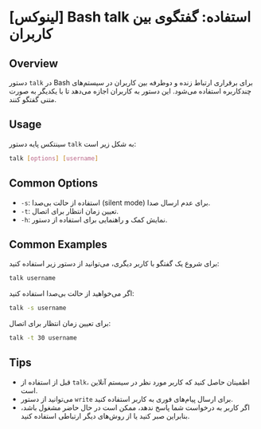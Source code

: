 # [لینوکس] Bash talk استفاده: گفتگوی بین کاربران

## Overview
دستور `talk` در Bash برای برقراری ارتباط زنده و دوطرفه بین کاربران در سیستم‌های چندکاربره استفاده می‌شود. این دستور به کاربران اجازه می‌دهد تا با یکدیگر به صورت متنی گفتگو کنند.

## Usage
سینتکس پایه دستور `talk` به شکل زیر است:

```bash
talk [options] [username]
```

## Common Options
- `-s`: استفاده از حالت بی‌صدا (silent mode) برای عدم ارسال صدا.
- `-t`: تعیین زمان انتظار برای اتصال.
- `-h`: نمایش کمک و راهنمایی برای استفاده از دستور.

## Common Examples
برای شروع یک گفتگو با کاربر دیگری، می‌توانید از دستور زیر استفاده کنید:

```bash
talk username
```

اگر می‌خواهید از حالت بی‌صدا استفاده کنید:

```bash
talk -s username
```

برای تعیین زمان انتظار برای اتصال:

```bash
talk -t 30 username
```

## Tips
- قبل از استفاده از `talk`، اطمینان حاصل کنید که کاربر مورد نظر در سیستم آنلاین است.
- می‌توانید از دستور `write` برای ارسال پیام‌های فوری به کاربر استفاده کنید.
- اگر کاربر به درخواست شما پاسخ ندهد، ممکن است در حال حاضر مشغول باشد، بنابراین صبر کنید یا از روش‌های دیگر ارتباطی استفاده کنید.